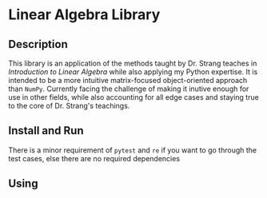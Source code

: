 # Linear Algebra Library

## Description
  This library is an application of the methods taught by Dr. Strang teaches in _Introduction to Linear Algebra_ while also applying my Python expertise. It is intended to be a more intuitive matrix-focused object-oriented approach than `NumPy`. 
  Currently facing the challenge of making it inutive enough for use in other fields, while also accounting for all edge cases and staying true to the core of Dr. Strang's teachings. 

## Install and Run
  There is a minor requirement of `pytest` and `re` if you want to go through the test cases, else there are no required dependencies

## Using
